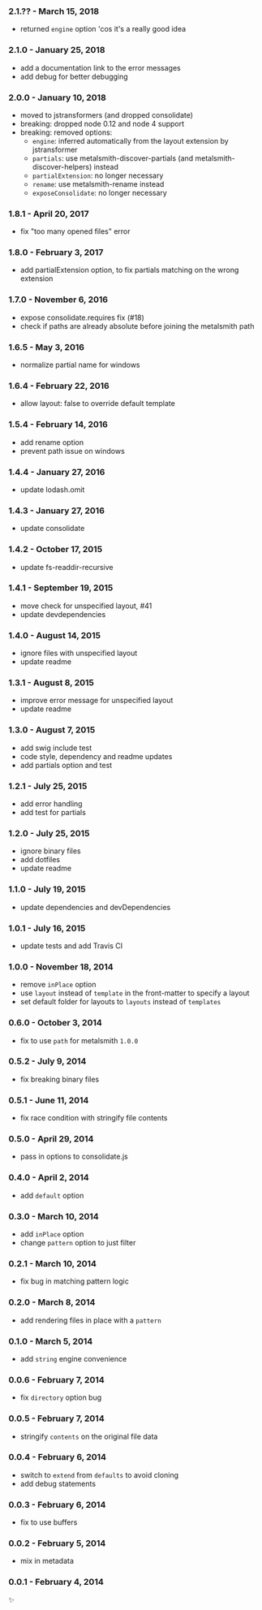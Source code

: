 ### 2.1.?? - March 15, 2018
* returned `engine` option 'cos it's a really good idea

### 2.1.0 - January 25, 2018
* add a documentation link to the error messages
* add debug for better debugging

### 2.0.0 - January 10, 2018
* moved to jstransformers (and dropped consolidate)
* breaking: dropped node 0.12 and node 4 support
* breaking: removed options:
  * `engine`: inferred automatically from the layout extension by jstransformer
  * `partials`: use metalsmith-discover-partials (and metalsmith-discover-helpers) instead
  * `partialExtension`: no longer necessary
  * `rename`: use metalsmith-rename instead
  * `exposeConsolidate`: no longer necessary

### 1.8.1 - April 20, 2017
* fix "too many opened files" error

### 1.8.0 - February 3, 2017
* add partialExtension option, to fix partials matching on the wrong extension

### 1.7.0 - November 6, 2016
* expose consolidate.requires fix (#18)
* check if paths are already absolute before joining the metalsmith path

### 1.6.5 - May 3, 2016
* normalize partial name for windows

### 1.6.4 - February 22, 2016
* allow layout: false to override default template

### 1.5.4 - February 14, 2016
* add rename option
* prevent path issue on windows

### 1.4.4 - January 27, 2016
* update lodash.omit

### 1.4.3 - January 27, 2016
* update consolidate

### 1.4.2 - October 17, 2015
* update fs-readdir-recursive

### 1.4.1 - September 19, 2015
* move check for unspecified layout, #41
* update devdependencies

### 1.4.0 - August 14, 2015
* ignore files with unspecified layout
* update readme

### 1.3.1 - August 8, 2015
* improve error message for unspecified layout
* update readme

### 1.3.0 - August 7, 2015
* add swig include test
* code style, dependency and readme updates
* add partials option and test

### 1.2.1 - July 25, 2015
* add error handling
* add test for partials

### 1.2.0 - July 25, 2015
* ignore binary files
* add dotfiles
* update readme

### 1.1.0 - July 19, 2015
* update dependencies and devDependencies

### 1.0.1 - July 16, 2015
* update tests and add Travis CI

### 1.0.0 - November 18, 2014
* remove `inPlace` option
* use `layout` instead of `template` in the front-matter to specify a layout
* set default folder for layouts to `layouts` instead of `templates`

### 0.6.0 - October 3, 2014
* fix to use `path` for metalsmith `1.0.0`

### 0.5.2 - July 9, 2014
* fix breaking binary files

### 0.5.1 - June 11, 2014
* fix race condition with stringify file contents

### 0.5.0 - April 29, 2014
* pass in options to consolidate.js

### 0.4.0 - April 2, 2014
* add `default` option

### 0.3.0 - March 10, 2014
* add `inPlace` option
* change `pattern` option to just filter

### 0.2.1 - March 10, 2014
* fix bug in matching pattern logic

### 0.2.0 - March 8, 2014
* add rendering files in place with a `pattern`

### 0.1.0 - March 5, 2014
* add `string` engine convenience

### 0.0.6 - February 7, 2014
* fix `directory` option bug

### 0.0.5 - February 7, 2014
* stringify `contents` on the original file data

### 0.0.4 - February 6, 2014
* switch to `extend` from `defaults` to avoid cloning
* add debug statements

### 0.0.3 - February 6, 2014
* fix to use buffers

### 0.0.2 - February 5, 2014
* mix in metadata

### 0.0.1 - February 4, 2014
:sparkles:
